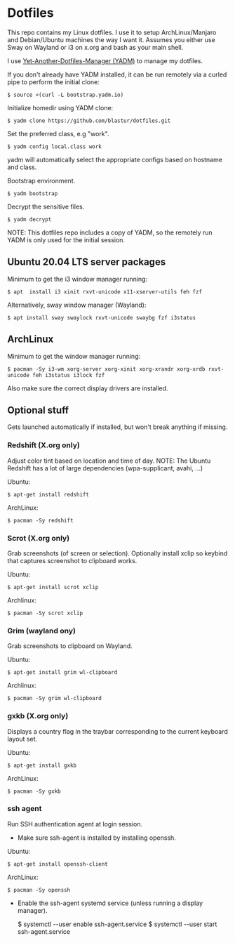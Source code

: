 # Dotfiles

This repo contains my Linux dotfiles. I use it to setup ArchLinux/Manjaro
and Debian/Ubuntu machines the way I want it. Assumes you either use Sway
on Wayland or i3 on x.org and bash as your main shell.

I use [Yet-Another-Dotfiles-Manager (YADM)](https://yadm.io) to manage my
dotfiles.

If you don't already have YADM installed, it can be run remotely via a curled
pipe to perform the initial clone:

    $ source <(curl -L bootstrap.yadm.io)

Initialize homedir using YADM clone:

    $ yadm clone https://github.com/blastur/dotfiles.git

Set the preferred class, e.g "work".

    $ yadm config local.class work

yadm will automatically select the appropriate configs based on hostname
and class.

Bootstrap environment.

    $ yadm bootstrap

Decrypt the sensitive files.

	$ yadm decrypt

NOTE: This dotfiles repo includes a copy of YADM, so the remotely run YADM is
only used for the initial session.

## Ubuntu 20.04 LTS server packages

Minimum to get the i3 window manager running:

    $ apt  install i3 xinit rxvt-unicode x11-xserver-utils feh fzf

Alternatively, sway window manager (Wayland):

    $ apt install sway swaylock rxvt-unicode swaybg fzf i3status

## ArchLinux

Minimum to get the window manager running:

    $ pacman -Sy i3-wm xorg-server xorg-xinit xorg-xrandr xorg-xrdb rxvt-unicode feh i3status i3lock fzf

Also make sure the correct display drivers are installed.

## Optional stuff

Gets launched automatically if installed, but won't break anything if missing.

### Redshift (X.org only)

Adjust color tint based on location and time of day. NOTE: The Ubuntu Redshift
has a lot of large dependencies (wpa-supplicant, avahi, ...)

Ubuntu:

    $ apt-get install redshift

ArchLinux:

    $ pacman -Sy redshift

### Scrot (X.org only)

Grab screenshots (of screen or selection). Optionally install xclip so keybind
that captures screenshot to clipboard works.

Ubuntu:

    $ apt-get install scrot xclip

Archlinux:

    $ pacman -Sy scrot xclip

### Grim (wayland ony)

Grab screenshots to clipboard on Wayland.

Ubuntu:

    $ apt-get install grim wl-clipboard

Archlinux:

    $ pacman -Sy grim wl-clipboard

### gxkb (X.org only)

Displays a country flag in the traybar corresponding to the current keyboard
layout set.

Ubuntu:

    $ apt-get install gxkb

ArchLinux:

    $ pacman -Sy gxkb

### ssh agent

Run SSH authentication agent at login session.

* Make sure ssh-agent is installed by installing openssh.

Ubuntu:

    $ apt-get install openssh-client

ArchLinux:

    $ pacman -Sy openssh

* Enable the ssh-agent systemd service (unless running a display manager).

    $ systemctl --user enable ssh-agent.service
    $ systemctl --user start ssh-agent.service


